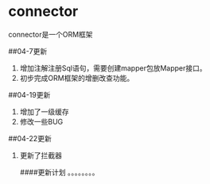 # connector
connector是一个ORM框架

##04-7更新
1. 增加注解注册Sql语句，需要创建mapper包放Mapper接口。
2. 初步完成ORM框架的增删改查功能。

##04-19更新
1. 增加了一级缓存
2. 修改一些BUG

##04-22更新
1. 更新了拦截器

    ####更新计划
    。。。。。。。。
    


